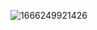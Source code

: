 ![1666249921426](https://user-images.githubusercontent.com/107551364/196880882-07c349d4-c75d-4c23-a8f1-6a0007a5e9a7.png)

